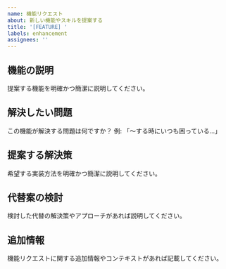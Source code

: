 ```yaml
---
name: 機能リクエスト
about: 新しい機能やスキルを提案する
title: '[FEATURE] '
labels: enhancement
assignees: ''
---
```


## 機能の説明

提案する機能を明確かつ簡潔に説明してください。

## 解決したい問題

この機能が解決する問題は何ですか？
例: 「〜する時にいつも困っている...」

## 提案する解決策

希望する実装方法を明確かつ簡潔に説明してください。

## 代替案の検討

検討した代替の解決策やアプローチがあれば説明してください。

## 追加情報

機能リクエストに関する追加情報やコンテキストがあれば記載してください。
